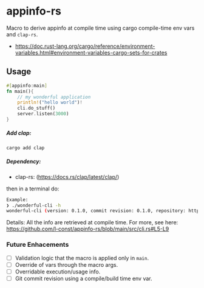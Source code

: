# appinfo-rs
Macro to derive appinfo at compile time using cargo compile-time env vars and `clap-rs`.

* https://doc.rust-lang.org/cargo/reference/environment-variables.html#environment-variables-cargo-sets-for-crates

## Usage

```rust
#[appinfo:main]
fn main(){
    // my wonderful application
    println!("hello world")!
    cli.do_stuff()
    server.listen(3000)
}
```

##### Add clap:
```bash
cargo add clap
```
##### Dependency:
* clap-rs: (https://docs.rs/clap/latest/clap/)

then in a terminal do:

```bash
Example:
❯ ./wonderful-cli -h
wonderful-cli (version: 0.1.0, commit revision: 0.1.0, repository: https://github.com/l-const/wonderful-cli) - A cli app that utilises the appinfo macro.
```


Details: All the info are retrieved at compile time. 
For more, see here: https://github.com/l-const/appinfo-rs/blob/main/src/cli.rs#L5-L9

### Future Enhacements

- [ ] Validation logic that the macro is applied only in `main`.
- [ ] Override of vars through the macro args.
- [ ] Overridable execution/usage info.
- [ ] Git commit revision using a compile/build time env var.
